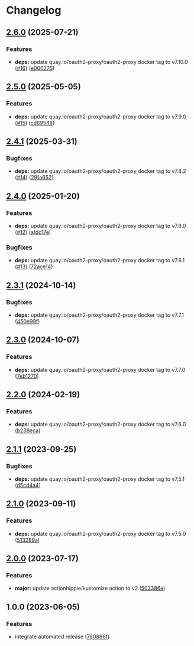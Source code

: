 # Changelog

## [2.6.0](https://github.com/kustomhippie/oauth2-proxy/compare/v2.5.0...v2.6.0) (2025-07-21)


### Features

* **deps:** update quay.io/oauth2-proxy/oauth2-proxy docker tag to v7.10.0 ([#16](https://github.com/kustomhippie/oauth2-proxy/issues/16)) ([e000275](https://github.com/kustomhippie/oauth2-proxy/commit/e0002754bcfe3f87abf117316b3144efb87b8c5f))

## [2.5.0](https://github.com/kustomhippie/oauth2-proxy/compare/v2.4.1...v2.5.0) (2025-05-05)


### Features

* **deps:** update quay.io/oauth2-proxy/oauth2-proxy docker tag to v7.9.0 ([#15](https://github.com/kustomhippie/oauth2-proxy/issues/15)) ([cd69548](https://github.com/kustomhippie/oauth2-proxy/commit/cd6954851f42ee244229882f34c3930fb6579c0f))

## [2.4.1](https://github.com/kustomhippie/oauth2-proxy/compare/v2.4.0...v2.4.1) (2025-03-31)


### Bugfixes

* **deps:** update quay.io/oauth2-proxy/oauth2-proxy docker tag to v7.8.2 ([#14](https://github.com/kustomhippie/oauth2-proxy/issues/14)) ([291a652](https://github.com/kustomhippie/oauth2-proxy/commit/291a65212672a1bf551d6dba43a783bce0ae46ad))

## [2.4.0](https://github.com/kustomhippie/oauth2-proxy/compare/v2.3.1...v2.4.0) (2025-01-20)


### Features

* **deps:** update quay.io/oauth2-proxy/oauth2-proxy docker tag to v7.8.0 ([#12](https://github.com/kustomhippie/oauth2-proxy/issues/12)) ([afdc17e](https://github.com/kustomhippie/oauth2-proxy/commit/afdc17e9aa71c18578c0adc3cfe24f12ad11f55d))


### Bugfixes

* **deps:** update quay.io/oauth2-proxy/oauth2-proxy docker tag to v7.8.1 ([#13](https://github.com/kustomhippie/oauth2-proxy/issues/13)) ([72ace14](https://github.com/kustomhippie/oauth2-proxy/commit/72ace143634e2c32d24513ee8b417a7aef5edc64))

## [2.3.1](https://github.com/kustomhippie/oauth2-proxy/compare/v2.3.0...v2.3.1) (2024-10-14)


### Bugfixes

* **deps:** update quay.io/oauth2-proxy/oauth2-proxy docker tag to v7.7.1 ([450e99f](https://github.com/kustomhippie/oauth2-proxy/commit/450e99f10b9caf279fce061f67889c5d3dc9d0f4))

## [2.3.0](https://github.com/kustomhippie/oauth2-proxy/compare/v2.2.0...v2.3.0) (2024-10-07)


### Features

* **deps:** update quay.io/oauth2-proxy/oauth2-proxy docker tag to v7.7.0 ([7eb1270](https://github.com/kustomhippie/oauth2-proxy/commit/7eb12705e5fd4ef0a21f807c2ffb1fa46e0b81bd))

## [2.2.0](https://github.com/kustomhippie/oauth2-proxy/compare/v2.1.1...v2.2.0) (2024-02-19)


### Features

* **deps:** update quay.io/oauth2-proxy/oauth2-proxy docker tag to v7.6.0 ([b238eca](https://github.com/kustomhippie/oauth2-proxy/commit/b238eca09d9da1f928fa240967c6109e24226505))

## [2.1.1](https://github.com/kustomhippie/oauth2-proxy/compare/v2.1.0...v2.1.1) (2023-09-25)


### Bugfixes

* **deps:** update quay.io/oauth2-proxy/oauth2-proxy docker tag to v7.5.1 ([d5cd4a4](https://github.com/kustomhippie/oauth2-proxy/commit/d5cd4a48407f302aa1dd7238fc36c65df1041f87))

## [2.1.0](https://github.com/kustomhippie/oauth2-proxy/compare/v2.0.0...v2.1.0) (2023-09-11)


### Features

* **deps:** update quay.io/oauth2-proxy/oauth2-proxy docker tag to v7.5.0 ([513289a](https://github.com/kustomhippie/oauth2-proxy/commit/513289a736ce959e59ef9d8ec93b90b48fa62c0c))

## [2.0.0](https://github.com/kustomhippie/oauth2-proxy/compare/v1.0.0...v2.0.0) (2023-07-17)


### Features

* **major:** update actionhippie/kustomize action to v2 ([503386e](https://github.com/kustomhippie/oauth2-proxy/commit/503386e736250283f7beeab0df48b054e67c4ef6))

## 1.0.0 (2023-06-05)


### Features

* integrate automated release ([780886f](https://github.com/kustomhippie/oauth2-proxy/commit/780886fd2212e7c6c2a37414166f244b397e77e8))
